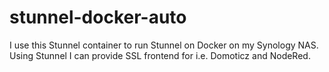 # stunnel-docker-auto

I use this Stunnel container to run Stunnel on Docker on my Synology NAS.
Using Stunnel I can provide SSL frontend for i.e. Domoticz and NodeRed.

